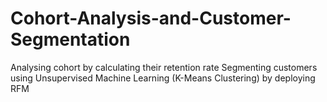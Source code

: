 # Cohort-Analysis-and-Customer-Segmentation
Analysing cohort by calculating their retention rate
Segmenting customers using Unsupervised Machine Learning (K-Means Clustering) by deploying RFM
